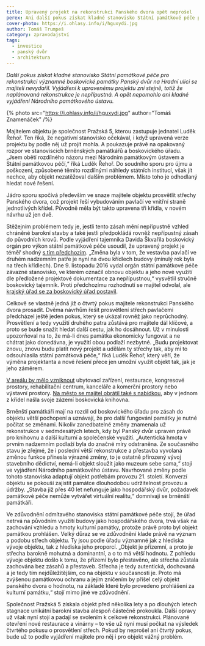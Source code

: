 ```yaml
---
title: Upravený projekt na rekonstrukci Panského dvora opět neprošel
perex: Ani další pokus získat kladné stanovisko Státní památkové péče pro rekonstrukci významné boskovické památky Panský dvůr na Hradní ulici se majiteli nevydařil.
cover-photo: https://i.ohlasy.info/i/hguxydi.jpg
author: Tomáš Trumpeš
category: zpravodajství
tags:
  - investice
  - panský dvůr
  - architektura
---
```


*Další pokus získat kladné stanovisko Státní památkové péče pro rekonstrukci významné boskovické památky Panský dvůr na Hradní ulici se majiteli nevydařil. Vyjádření k upravenému projektu zní stejně, totiž že naplánovaná rekonstrukce je nepřípustná. A opět nepomohlo ani kladné vyjádření Národního památkového ústavu.*

{% photo src="https://i.ohlasy.info/i/hguxydi.jpg" author="Tomáš Znamenáček" /%}

Majitelem objektu je společnost Pražská 5, kterou zastupuje jednatel Luděk Řehoř. Ten říká, že negativní stanovisko očekával, i když upravená verze projektu by podle něj už projít mohla. A poukazuje právě na opakovaný rozpor ve stanoviscích brněnských památkářů a boskovického úřadu. „Jsem obětí rozdílného názoru mezi Národním památkovým ústavem a Státní památkovou péčí,“ říká Luděk Řehoř. Do soudního sporu pro újmu a poškození, způsobené těmito rozdílnými náhledy státních institucí, však jít nechce, aby objekt nezatěžoval dalším problémem. Místo toho je odhodlaný hledat nové řešení.

Jádro sporu spočívá především ve snaze majitele objektu prosvětlit střechy Panského dvora, což projekt řeší vybudováním pavlačí ve vnitřní straně jednotlivých křídel. Původně měla být takto upravena tři křídla, v novém návrhu už jen dvě.

Stěžejním problémem tedy je, jestli tento zásah mění nepřípustně vzhled chráněné barokní stavby a také jestli předpokládá rovněž nepřípustný zásah do původních krovů. Podle vyjádření tajemníka Davida Škvařila boskovický orgán pro výkon státní památkové péče usoudil, že upravený projekt je téměř shodný [s tím předchozím](http://www.ohlasy.info/clanky/2015/07/pansky-dvur-bez-razitka.html). „Změna byla v tom, že vestavba pavlačí ve druhém nadzemním patře  je nyní na dvou křídlech budovy (minulý rok byla na třech křídlech). Dne 9. listopadu 2016 vydal orgán státní památkové péče závazné stanovisko, ve kterém označil obnovu objektu a jeho nové využití dle předložené projektové dokumentace za nepřípustnou,“ vysvětlil stručně boskovický tajemník. Proti předchozímu rozhodnutí se majitel odvolal, ale [krajský úřad se za boskovický úřad postavil](http://www.ohlasy.info/clanky/2015/11/pansky-dvur.html).

Celkově se vlastně jedná již o čtvrtý pokus majitele rekonstrukci Panského dvora prosadit. Dvěma návrhům řešit prosvětlení střech pavlačemi předcházel ještě jeden pokus, který se ukázal rovněž jako neprůchodný. Prosvětlení a tedy využití druhého patra zůstává pro majitele dál klíčové, a proto se bude snažit hledat další cestu, jak ho dosáhnout. Už v minulosti upozorňoval na to, že má-li dnes památka ekonomicky fungovat a ne chátrat jako donedávna, je využití obou podlaží nezbytné. „Budu projektovat znovu, znovu budu platit nový projekt a udělám ty střechy tak, aby mi to odsouhlasila státní památková péče,“ říká Luděk Řehoř, který věří, že výměna projektanta a nové řešení přece jen umožní využít objekt tak, jak je jeho záměrem.

[V areálu by mělo vzniknout](http://www.ohlasy.info/clanky/2015/03/rekonstrukce-panskeho-dvora.html) ubytovací zařízení, restaurace, kongresové prostory, rehabilitační centrum, kanceláře a komerční prostory nebo výstavní prostory. [Na město se majitel obrátil také s nabídkou](http://www.ohlasy.info/clanky/2016/06/rozhovor-rehor.html), aby v jednom z křídel našla svoje zázemí boskovická knihovna.

Brněnští památkáři mají na rozdíl od boskovického úřadu pro zásah do objektu větší pochopení a uznávají, že pro další fungování památky je nutné počítat se změnami. Nikoliv zanedbatelné změny znamenala už rekonstrukce v sedmdesátých letech, kdy byl Panský dvůr upraven právě pro knihovnu a další kulturní a společenské využití. „Autentická hmota v prvním nadzemním podlaží byla do značné míry odstraněna. Ze současného stavu je zřejmé, že i poslední větší rekonstrukce a přestavba vyvolaná změnou funkce přinesla výrazné změny, to je ostatně přirozený vývoj stavebního dědictví, nemá-li objekt sloužit jako muzeum sebe sama,“ stojí ve vyjádření Národního památkového ústavu. Navrhované změny podle tohoto stanoviska adaptují objekt potřebám provozu 21. století. Konverzí objektu se pokouší zajistit památce dlouhodobou udržitelnost provozu a údržby. „Stavba již přes 40 let nefunguje jako hospodářský dvůr, požadavek památkové péče nemůže vytvářet virtuální realitu,“ domnívají se brněnští památkáři.

Ve zdůvodnění odmítavého stanoviska státní památkové péče stojí, že úřad netrvá na původním využití budovy jako hospodářského dvora, trvá  však na zachování vzhledu a hmoty kulturní památky, protože právě proto byl objekt památkou prohlášen. Velký důraz se ve zdůvodnění klade právě na význam a podobu střech objektu. Ty jsou podle úřadu významné jak z hlediska vývoje objektu, tak z hlediska jeho proporcí. „Objekt je přízemní, a proto je střecha barokně mohutná a dominantní, a o to má větší hodnotu. Z pohledu vývoje objektu došlo k tomu, že přízemí bylo přestavěno, ale střecha zůstala zachována bez zásahů a přestaveb.  Střecha je tedy autentická, dochovaná a je tedy tím nejdůležitějším, co na objektu v současnosti je. Proto má zvýšenou památkovou ochranu a jejím zničením by přišel celý objekt panského dvora o  hodnotu, na základě které bylo provedeno prohlášení za kulturní památku,“ stojí mimo jiné ve zdůvodnění.

Společnost Pražská 5 získala objekt před několika lety a po dlouhých letech stagnace unikátní barokní stavba alespoň částečně prokoukla. Další opravy už však nyní stojí a padají se svolením k celkové rekonstrukci. Plánované otevření nové restaurace a vinárny – to vše už nyní musí počkat na výsledek čtvrtého pokusu o prosvětlení střech. Pokud by neprošel ani čtvrtý pokus, bude už to podle vyjádření majitele pro něj i pro objekt vážný problém.
